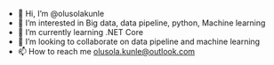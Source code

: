 - 👋 Hi, I’m @olusolakunle
- 👀 I’m interested in Big data, data pipeline, python, Machine learning
- 🌱 I’m currently learning .NET Core
- 💞️ I’m looking to collaborate on data pipeline and machine learning
- 📫 How to reach me olusola.kunle@outlook.com

<!---
olusolakunle/olusolakunle is a ✨ special ✨ repository because its `README.md` (this file) appears on your GitHub profile.
You can click the Preview link to take a look at your changes.
--->
